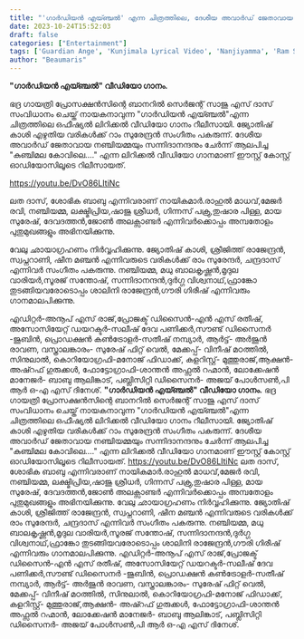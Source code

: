```yaml
---
title: "'ഗാർഡിയൻ എയ്ഞ്ചൽ' എന്ന ചിത്രത്തിലെ, ദേശീയ അവാർഡ് ജേതാവായ നഞ്ചിയമ്മയും സന്നിദാനന്ദനും ചേർന്ന് ആലപിച്ച വീഡിയോ ഗാനം"
date: 2023-10-24T15:52:03
draft: false
categories: ["Entertainment"]
tags: ['Guardian Ange', 'Kunjimala Lyrical Video', 'Nanjiyamma', 'Ram Surendar', 'Saju S Das', 'Sannidanandan', 'yotish Kasi']
author: "Beaumaris"
---
```


<strong>"ഗാർഡിയൻ എയ്ഞ്ചൽ" വീഡിയോ ഗാനം.</strong>

ഭദ്ര ഗായത്രി പ്രോസക്ഷൻസിന്റെ ബാനറിൽ സെർജന്റ് സാജു എസ് ദാസ് സംവിധാനം ചെയ്ത് നായകനാവുന്ന "ഗാർഡിയൻ എയ്ഞ്ചൽ"എന്ന ചിത്രത്തിലെ ഒഫീഷ്യൽ ലിറിക്കൽ വീഡിയോ ഗാനം റീലീസായി.
ജ്യോതിഷ് കാശി എഴുതിയ വരികൾക്ക് റാം സുരേന്ദ്രൻ സംഗീതം പകരുന്ന്. ദേശീയ അവാർഡ് ജേതാവായ നഞ്ചിയമ്മയും സന്നിദാനന്ദനും ചേർന്ന് ആലപിച്ച "കുഞ്ചിമല കോവിലെ...." എന്ന ലിറിക്കൽ വീഡിയോ ഗാനമാണ് ഈസ്റ്റ്‌ കോസ്റ്റ് ഓഡിയോസിലൂടെ റിലീസായത്.

https://youtu.be/DvO86LItiNc

ലത ദാസ്, ശോഭിക ബാബു എന്നിവരാണ് നായികമാർ.രാഹുൽ മാധവ്,മേജർ രവി, നഞ്ചിയമ്മ, ലക്ഷ്മിപ്രിയ,ഷാജു ശ്രീധർ, ഗിന്നസ് പക്രു,തുഷാര പിള്ള, മായ സുരേഷ്, ദേവദത്തൻ,ജോൺ അലക്സാണ്ടർ എന്നിവർക്കൊപ്പം അമ്പതോളം പുതുമുഖങ്ങളും അഭിനയിക്കുന്നു.

വേലു ഛായാഗ്രഹണം നിർവ്വഹിക്കുന്നു. ജ്യോതിഷ് കാശി, ശ്രീജിത്ത് രാജേന്ദ്രൻ, സ്വപ്നറാണി, ഷീന മഞ്ചൻ എന്നിവരുടെ വരികൾക്ക് രാം സുരേന്ദർ, ചന്ദ്രദാസ് എന്നിവർ സംഗീതം പകരുന്നു. നഞ്ചിയമ്മ, മധു ബാലകൃഷ്ണൻ,മൃദുല വാരിയർ,സൂരജ് സന്തോഷ്, സന്നിദാനന്ദൻ,ദുർഗ്ഗ വിശ്വനാഥ്,ഫ്രാങ്കോ തുടങ്ങിയവരോടൊപ്പം ശാലിനി രാജേന്ദ്രൻ,ഗൗരി ഗിരീഷ് എന്നിവരും ഗാനമാലപിക്കുന്നു.

എഡിറ്റർ-അനൂപ് എസ് രാജ്,പ്രോജക്ട് ഡിസൈൻ-എൻ എസ് രതീഷ്, അസോസിയേറ്റ് ഡയറക്ടർ-സലീഷ് ദേവ പണിക്കർ,സൗണ്ട് ഡിസൈനർ -ജുബിൻ, പ്രൊഡക്ഷൻ കൺട്രോളർ-സതീഷ് നമ്പ്യാർ, ആർട്ട്- അർജുൻ രാവണ, വസ്ത്രാലങ്കാരം- സുരേഷ് ഫിറ്റ് വെൽ, മേക്കപ്പ്- വിനീഷ് മഠത്തിൽ, സിനുലാൽ, കൊറിയോഗ്രഫി-മനോജ് ഫിഡാക്ക്, കളറിസ്റ്റ്- മുത്തുരാജ്,ആക്ഷൻ- അഷ്റഫ് ഗുരുക്കൾ, ഫോട്ടോഗ്രാഫി-ശാന്തൻ അഫ്സൽ റഹ്മാൻ, ലോക്കേഷൻ മാനേജർ- ബാബു ആലിങ്കാട്, പബ്ലിസിറ്റി ഡിസൈനർ- അജയ് പോൾസൺ,പി ആർ ഒ-എ എസ് ദിനേശ്.
**"ഗാർഡിയൻ എയ്ഞ്ചൽ" വീഡിയോ ഗാനം.** ഭദ്ര ഗായത്രി പ്രോസക്ഷൻസിന്റെ ബാനറിൽ സെർജന്റ് സാജു എസ് ദാസ് സംവിധാനം ചെയ്ത് നായകനാവുന്ന "ഗാർഡിയൻ എയ്ഞ്ചൽ"എന്ന ചിത്രത്തിലെ ഒഫീഷ്യൽ ലിറിക്കൽ വീഡിയോ ഗാനം റീലീസായി. ജ്യോതിഷ് കാശി എഴുതിയ വരികൾക്ക് റാം സുരേന്ദ്രൻ സംഗീതം പകരുന്ന്. ദേശീയ അവാർഡ് ജേതാവായ നഞ്ചിയമ്മയും സന്നിദാനന്ദനും ചേർന്ന് ആലപിച്ച "കുഞ്ചിമല കോവിലെ...." എന്ന ലിറിക്കൽ വീഡിയോ ഗാനമാണ് ഈസ്റ്റ്‌ കോസ്റ്റ് ഓഡിയോസിലൂടെ റിലീസായത്. https://youtu.be/DvO86LItiNc ലത ദാസ്, ശോഭിക ബാബു എന്നിവരാണ് നായികമാർ.രാഹുൽ മാധവ്,മേജർ രവി, നഞ്ചിയമ്മ, ലക്ഷ്മിപ്രിയ,ഷാജു ശ്രീധർ, ഗിന്നസ് പക്രു,തുഷാര പിള്ള, മായ സുരേഷ്, ദേവദത്തൻ,ജോൺ അലക്സാണ്ടർ എന്നിവർക്കൊപ്പം അമ്പതോളം പുതുമുഖങ്ങളും അഭിനയിക്കുന്നു. വേലു ഛായാഗ്രഹണം നിർവ്വഹിക്കുന്നു. ജ്യോതിഷ് കാശി, ശ്രീജിത്ത് രാജേന്ദ്രൻ, സ്വപ്നറാണി, ഷീന മഞ്ചൻ എന്നിവരുടെ വരികൾക്ക് രാം സുരേന്ദർ, ചന്ദ്രദാസ് എന്നിവർ സംഗീതം പകരുന്നു. നഞ്ചിയമ്മ, മധു ബാലകൃഷ്ണൻ,മൃദുല വാരിയർ,സൂരജ് സന്തോഷ്, സന്നിദാനന്ദൻ,ദുർഗ്ഗ വിശ്വനാഥ്,ഫ്രാങ്കോ തുടങ്ങിയവരോടൊപ്പം ശാലിനി രാജേന്ദ്രൻ,ഗൗരി ഗിരീഷ് എന്നിവരും ഗാനമാലപിക്കുന്നു. എഡിറ്റർ-അനൂപ് എസ് രാജ്,പ്രോജക്ട് ഡിസൈൻ-എൻ എസ് രതീഷ്, അസോസിയേറ്റ് ഡയറക്ടർ-സലീഷ് ദേവ പണിക്കർ,സൗണ്ട് ഡിസൈനർ -ജുബിൻ, പ്രൊഡക്ഷൻ കൺട്രോളർ-സതീഷ് നമ്പ്യാർ, ആർട്ട്- അർജുൻ രാവണ, വസ്ത്രാലങ്കാരം- സുരേഷ് ഫിറ്റ് വെൽ, മേക്കപ്പ്- വിനീഷ് മഠത്തിൽ, സിനുലാൽ, കൊറിയോഗ്രഫി-മനോജ് ഫിഡാക്ക്, കളറിസ്റ്റ്- മുത്തുരാജ്,ആക്ഷൻ- അഷ്റഫ് ഗുരുക്കൾ, ഫോട്ടോഗ്രാഫി-ശാന്തൻ അഫ്സൽ റഹ്മാൻ, ലോക്കേഷൻ മാനേജർ- ബാബു ആലിങ്കാട്, പബ്ലിസിറ്റി ഡിസൈനർ- അജയ് പോൾസൺ,പി ആർ ഒ-എ എസ് ദിനേശ്.
